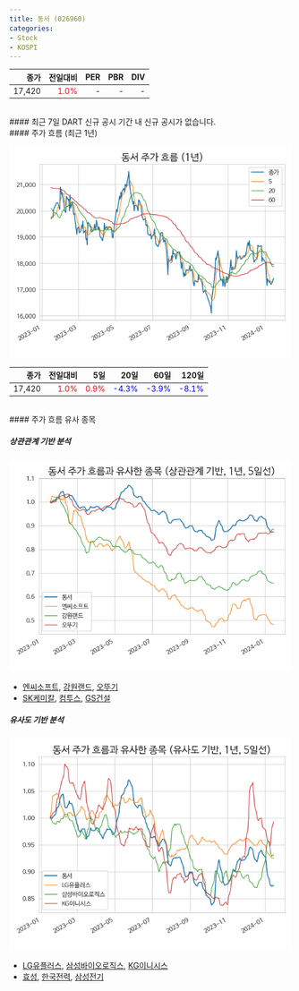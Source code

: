 ```yaml
---
title: 동서 (026960)
categories:
- Stock
- KOSPI
---
```


|**종가**|**전일대비**|**PER**|**PBR**|**DIV**|
|---:|-------:|--:|--:|--:|
|17,420|<span style="color: red">1.0%</span>|-|-|-|

<!-- more -->

<br>
#### 최근 7일 DART 신규 공시
기간 내 신규 공시가 없습니다.

<br>
#### 주가 흐름 (최근 1년)

![026960](/assets/images/stock/026960.png)

|**종가**|**전일대비**|**5일**|**20일**|**60일**|**120일**|
|---:|-------:|--:|---:|---:|----:|
|17,420|<span style="color: red">1.0%</span>|<span style="color: red">0.9%</span>|<span style="color: blue">-4.3%</span>|<span style="color: blue">-3.9%</span>|<span style="color: blue">-8.1%</span>|

<br>
#### 주가 흐름 유사 종목

##### 상관관계 기반 분석

![026960](/assets/images/stock/026960_corr.png)
- [엔씨소프트](/036570/), [강원랜드](/035250/), [오뚜기](/007310/)
- [SK케미칼](/285130/), [컴투스](/078340/), [GS건설](/006360/)

##### 유사도 기반 분석

![026960](/assets/images/stock/026960_sim.png)
- [LG유플러스](/032640/), [삼성바이오로직스](/207940/), [KG이니시스](/035600/)
- [효성](/004800/), [한국전력](/015760/), [삼성전기](/009150/)